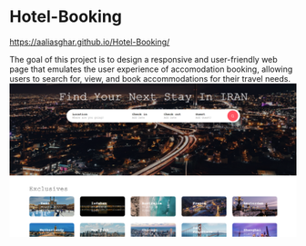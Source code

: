 # Hotel-Booking
https://aaliasghar.github.io/Hotel-Booking/

The goal of this project is to design a responsive and user-friendly web page that emulates the user experience of accomodation booking, allowing users to search for, view, and book accommodations for their travel needs.
![alt text](image.png)
